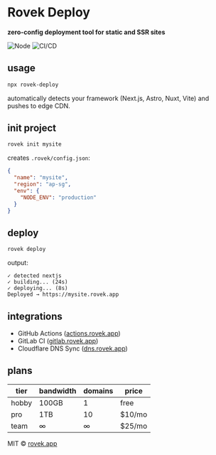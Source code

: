 #  Rovek Deploy

**zero-config deployment tool for static and SSR sites**

![Node](https://img.shields.io/badge/node-%3E%3D18-green)
![CI/CD](https://img.shields.io/badge/ci%2Fcd-ready-blue)

## usage

```bash
npx rovek-deploy
```

automatically detects your framework (Next.js, Astro, Nuxt, Vite) and pushes to edge CDN.

## init project

```bash
rovek init mysite
```

creates `.rovek/config.json`:

```json
{
  "name": "mysite",
  "region": "ap-sg",
  "env": {
    "NODE_ENV": "production"
  }
}
```

## deploy

```bash
rovek deploy
```

output:

```
✓ detected nextjs
✓ building... (24s)
✓ deploying... (8s)
Deployed → https://mysite.rovek.app
```

## integrations

* GitHub Actions ([actions.rovek.app](https://actions.rovek.app))
* GitLab CI ([gitlab.rovek.app](https://gitlab.rovek.app))
* Cloudflare DNS Sync ([dns.rovek.app](https://dns.rovek.app))

## plans

| tier  | bandwidth | domains | price  |
| ----- | --------- | ------- | ------ |
| hobby | 100GB     | 1       | free   |
| pro   | 1TB       | 10      | $10/mo |
| team  | ∞         | ∞       | $25/mo |

MIT © [rovek.app](https://rovek.app)
